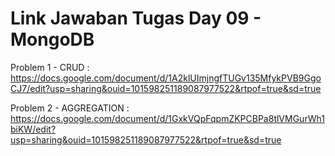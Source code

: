 # Link Jawaban Tugas Day 09 - MongoDB

Problem 1 - CRUD : https://docs.google.com/document/d/1A2klUImjngfTUGv135MfykPVB9GgoCJ7/edit?usp=sharing&ouid=101598251189087977522&rtpof=true&sd=true

Problem 2 - AGGREGATION : https://docs.google.com/document/d/1GxkVQpFqpmZKPCBPa8tlVMGurWh1biKW/edit?usp=sharing&ouid=101598251189087977522&rtpof=true&sd=true